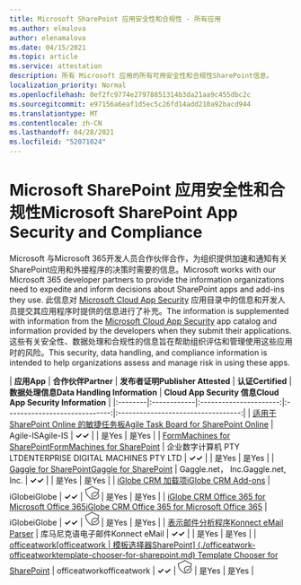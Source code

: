 ```yaml
---
title: Microsoft SharePoint 应用安全性和合规性 - 所有应用
ms.author: elmalova
author: elenamalova
ms.date: 04/15/2021
ms.topic: article
ms.service: attestation
description: 所有 Microsoft 应用的所有可用安全性和合规性SharePoint信息。
localization_priority: Normal
ms.openlocfilehash: 0ef2fc9774e27978851314b3da21aa9c455dbc2c
ms.sourcegitcommit: e97156a6eaf1d5ec5c26fd14add210a92bacd944
ms.translationtype: MT
ms.contentlocale: zh-CN
ms.lasthandoff: 04/28/2021
ms.locfileid: "52071024"
---
```

# <a name="microsoft-sharepoint-app-security-and-compliance"></a><span data-ttu-id="aa862-103">Microsoft SharePoint 应用安全性和合规性</span><span class="sxs-lookup"><span data-stu-id="aa862-103">Microsoft SharePoint App Security and Compliance</span></span>

<span data-ttu-id="aa862-104">Microsoft 与Microsoft 365开发人员合作伙伴合作，为组织提供加速和通知有关SharePoint应用和外接程序的决策时需要的信息。</span><span class="sxs-lookup"><span data-stu-id="aa862-104">Microsoft works with our Microsoft 365 developer partners to provide the information organizations need to expedite and inform decisions about SharePoint apps and add-ins they use.</span></span> <span data-ttu-id="aa862-105">此信息对 [Microsoft Cloud App Security](https://www.microsoft.com/en-us/enterprise-mobility-security/cloud-app-security) 应用目录中的信息和开发人员提交其应用程序时提供的信息进行了补充。</span><span class="sxs-lookup"><span data-stu-id="aa862-105">The information is supplemented with information from the [Microsoft Cloud App Security](https://www.microsoft.com/en-us/enterprise-mobility-security/cloud-app-security) app catalog and information provided by the developers when they submit their applications.</span></span> <span data-ttu-id="aa862-106">这些有关安全性、数据处理和合规性的信息旨在帮助组织评估和管理使用这些应用时的风险。</span><span class="sxs-lookup"><span data-stu-id="aa862-106">This security, data handling, and compliance information is intended to help organizations assess and manage risk in using these apps.</span></span>

| <span data-ttu-id="aa862-107">**应用**</span><span class="sxs-lookup"><span data-stu-id="aa862-107">**App**</span></span> | <span data-ttu-id="aa862-108">**合作伙伴**</span><span class="sxs-lookup"><span data-stu-id="aa862-108">**Partner**</span></span> | <span data-ttu-id="aa862-109">**发布者证明**</span><span class="sxs-lookup"><span data-stu-id="aa862-109">**Publisher Attested**</span></span> | <span data-ttu-id="aa862-110">**认证**</span><span class="sxs-lookup"><span data-stu-id="aa862-110">**Certified**</span></span> | <span data-ttu-id="aa862-111">**数据处理信息**</span><span class="sxs-lookup"><span data-stu-id="aa862-111">**Data Handling Information**</span></span> | <span data-ttu-id="aa862-112">**Cloud App Security 信息**</span><span class="sxs-lookup"><span data-stu-id="aa862-112">**Cloud App Security Information**</span></span> |
|:--------|:------------|:----------------------:|:-----------------------------:|:----------------------------------:|
| [<span data-ttu-id="aa862-113">适用于 SharePoint Online 的敏捷任务板</span><span class="sxs-lookup"><span data-stu-id="aa862-113">Agile Task Board for SharePoint Online</span></span>](./agile-is-task-board-for-sharepoint-online.md) | <span data-ttu-id="aa862-114">Agile-IS</span><span class="sxs-lookup"><span data-stu-id="aa862-114">Agile-IS</span></span> | <span data-ttu-id="aa862-115">**✓**</span><span class="sxs-lookup"><span data-stu-id="aa862-115">**✓**</span></span> |  | <span data-ttu-id="aa862-116">是</span><span class="sxs-lookup"><span data-stu-id="aa862-116">Yes</span></span> | <span data-ttu-id="aa862-117">是</span><span class="sxs-lookup"><span data-stu-id="aa862-117">Yes</span></span> |
| [<span data-ttu-id="aa862-118">FormMachines for SharePoint</span><span class="sxs-lookup"><span data-stu-id="aa862-118">FormMachines for SharePoint</span></span>](./enterprise-digital-machines-pty-ltd-formmachines-for-sharepoint.md) | <span data-ttu-id="aa862-119">企业数字计算机 PTY LTD</span><span class="sxs-lookup"><span data-stu-id="aa862-119">ENTERPRISE DIGITAL MACHINES PTY LTD</span></span> | <span data-ttu-id="aa862-120">**✓**</span><span class="sxs-lookup"><span data-stu-id="aa862-120">**✓**</span></span> |  | <span data-ttu-id="aa862-121">是</span><span class="sxs-lookup"><span data-stu-id="aa862-121">Yes</span></span> | <span data-ttu-id="aa862-122">是</span><span class="sxs-lookup"><span data-stu-id="aa862-122">Yes</span></span> |
| [<span data-ttu-id="aa862-123">Gaggle for SharePoint</span><span class="sxs-lookup"><span data-stu-id="aa862-123">Gaggle for SharePoint</span></span>](./gagglenet-inc-gaggle-for-sharepoint.md) | <span data-ttu-id="aa862-124">Gaggle.net， Inc.</span><span class="sxs-lookup"><span data-stu-id="aa862-124">Gaggle.net, Inc.</span></span> | <span data-ttu-id="aa862-125">**✓**</span><span class="sxs-lookup"><span data-stu-id="aa862-125">**✓**</span></span> |  | <span data-ttu-id="aa862-126">是</span><span class="sxs-lookup"><span data-stu-id="aa862-126">Yes</span></span> | <span data-ttu-id="aa862-127">是</span><span class="sxs-lookup"><span data-stu-id="aa862-127">Yes</span></span> |
| [<span data-ttu-id="aa862-128">iGlobe CRM 加载项</span><span class="sxs-lookup"><span data-stu-id="aa862-128">iGlobe CRM Add-ons</span></span>](./iglobe-crm-add-ons.md) | <span data-ttu-id="aa862-129">iGlobe</span><span class="sxs-lookup"><span data-stu-id="aa862-129">iGlobe</span></span> | <span data-ttu-id="aa862-130">**✓**</span><span class="sxs-lookup"><span data-stu-id="aa862-130">**✓**</span></span> | <img alt="Certified application badge" src="../media/certified-badge.png" height="25" width="25" /> | <span data-ttu-id="aa862-131">是</span><span class="sxs-lookup"><span data-stu-id="aa862-131">Yes</span></span> | <span data-ttu-id="aa862-132">是</span><span class="sxs-lookup"><span data-stu-id="aa862-132">Yes</span></span> |
| [<span data-ttu-id="aa862-133">iGlobe CRM Office 365 for Microsoft Office 365</span><span class="sxs-lookup"><span data-stu-id="aa862-133">iGlobe CRM Office 365 for Microsoft Office 365</span></span>](./iglobe-crm-office-365-for-microsoft.md) | <span data-ttu-id="aa862-134">iGlobe</span><span class="sxs-lookup"><span data-stu-id="aa862-134">iGlobe</span></span> | <span data-ttu-id="aa862-135">**✓**</span><span class="sxs-lookup"><span data-stu-id="aa862-135">**✓**</span></span> | <img alt="Certified application badge" src="../media/certified-badge.png" height="25" width="25" /> | <span data-ttu-id="aa862-136">是</span><span class="sxs-lookup"><span data-stu-id="aa862-136">Yes</span></span> | <span data-ttu-id="aa862-137">是</span><span class="sxs-lookup"><span data-stu-id="aa862-137">Yes</span></span> |
| [<span data-ttu-id="aa862-138">表示邮件分析程序</span><span class="sxs-lookup"><span data-stu-id="aa862-138">Konnect eMail Parser</span></span>](./konnect-email-parser.md) | <span data-ttu-id="aa862-139">库马尼克语电子邮件</span><span class="sxs-lookup"><span data-stu-id="aa862-139">Konnect eMail</span></span> | <span data-ttu-id="aa862-140">**✓**</span><span class="sxs-lookup"><span data-stu-id="aa862-140">**✓**</span></span> |  | <span data-ttu-id="aa862-141">是</span><span class="sxs-lookup"><span data-stu-id="aa862-141">Yes</span></span> | <span data-ttu-id="aa862-142">是</span><span class="sxs-lookup"><span data-stu-id="aa862-142">Yes</span></span> |
| <span data-ttu-id="aa862-143">[officeatwork</span><span class="sxs-lookup"><span data-stu-id="aa862-143">[officeatwork</span></span> | <span data-ttu-id="aa862-144">模板选择器SharePoint] (./officeatwork-officeatworktemplate-chooser-for-sharepoint.md) </span><span class="sxs-lookup"><span data-stu-id="aa862-144">Template Chooser for SharePoint](./officeatwork-officeatworktemplate-chooser-for-sharepoint.md)</span></span> | <span data-ttu-id="aa862-145">officeatwork</span><span class="sxs-lookup"><span data-stu-id="aa862-145">officeatwork</span></span> | <span data-ttu-id="aa862-146">**✓**</span><span class="sxs-lookup"><span data-stu-id="aa862-146">**✓**</span></span> | <img alt="Certified application badge" src="../media/certified-badge.png" height="25" width="25" /> | <span data-ttu-id="aa862-147">是</span><span class="sxs-lookup"><span data-stu-id="aa862-147">Yes</span></span> | <span data-ttu-id="aa862-148">是</span><span class="sxs-lookup"><span data-stu-id="aa862-148">Yes</span></span> |
